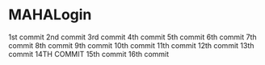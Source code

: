 # MAHALogin
1st  commit
2nd commit
3rd commit
4th commit
5th commit
6th commit
7th commit
8th commit
9th commit
10th commit
11th commit
12th commit 
13th commit
14TH COMMIT
15th commit
16th commit



